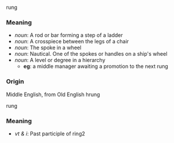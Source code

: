 rung
### Meaning
+ _noun_: A rod or bar forming a step of a ladder
+ _noun_: A crosspiece between the legs of a chair
+ _noun_: The spoke in a wheel
+ _noun_: Nautical. One of the spokes or handles on a ship's wheel
+ _noun_: A level or degree in a hierarchy
    + __eg__: a middle manager awaiting a promotion to the next rung

### Origin

Middle English, from Old English hrung

rung
### Meaning
+ _vt & i_: Past participle of ring2

